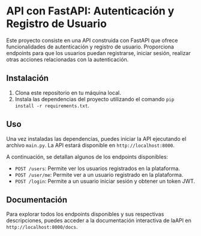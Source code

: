 # API con FastAPI: Autenticación y Registro de Usuario

Este proyecto consiste en una API construida con FastAPI que ofrece funcionalidades de autenticación y registro de usuario. Proporciona endpoints para que los usuarios puedan registrarse, iniciar sesión, realizar otras acciones relacionadas con la autenticación.

## Instalación

1. Clona este repositorio en tu máquina local.
2. Instala las dependencias del proyecto utilizando el comando `pip install -r requirements.txt`.

## Uso

Una vez instaladas las dependencias, puedes iniciar la API ejecutando el archivo 
`main.py`. La API estará disponible en `http://localhost:8000`.

A continuación, se detallan algunos de los endpoints disponibles:

- `POST /users`: Permite ver los usuarios registrados en la plataforma.
- `POST /user/me`: Permite ver a un usuario registrado en la plataforma.
- `POST /login`: Permite a un usuario iniciar sesión y obtener un token JWT.

## Documentación

Para explorar todos los endpoints disponibles y sus respectivas descripciones, puedes acceder a la documentación interactiva de laAPI en `http://localhost:8000/docs`.
